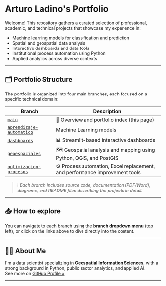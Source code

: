 # Arturo Ladino's Portfolio

Welcome! This repository gathers a curated selection of professional, academic, and technical projects that showcase my experience in:

- Machine learning models for classification and prediction  
- Spatial and geospatial data analysis  
- Interactive dashboards and data tools
- Institutional process automation using Python
- Applied analytics across diverse contexts

---

## 🗂 Portfolio Structure

The portfolio is organized into four main branches, each focused on a specific technical domain:

| Branch | Description |
|--------|-------------|
| [`main`](https://github.com/Ladinux13/NombreDelRepo) | 📖 Overview and portfolio index (this page) |
| [`aprendizaje-automatico`](https://github.com/Ladinux13/Ladino_Portafolio/tree/aprendizaje-automático) | Machine Learning models|
| [`dashboards`](https://github.com/Ladinux13/Ladino_Portafolio/tree/Dashboard) | 📊 Streamlit-based interactive dashboards|
| [`geoespaciales`](https://github.com/Ladinux13/Ladino_Portafolio/tree/Geografico) | 🗺️ Geospatial analysis and mapping using Python, QGIS, and PostGIS |
| [`optimizacion-procesos`](https://github.com/Ladinux13/NombreDelRepo/tree/optimizacion-procesos) | ⚙️ Process automation, Excel replacement, and performance improvement tools |

> ℹ️ *Each branch includes source code, documentation (PDF/Word), diagrams, and README files describing the projects in detail.*

---

## 📥 How to explore

You can navigate to each branch using the **branch dropdown menu** (top left), or click on the links above to dive directly into the content.

---

## 👨‍💻 About Me

I'm a data scientist specializing in **Geospatial Information Sciences**, with a strong background in Python, public sector analytics, and applied AI.  
See more on [GitHub Profile »](https://github.com/Ladinux13)

---
